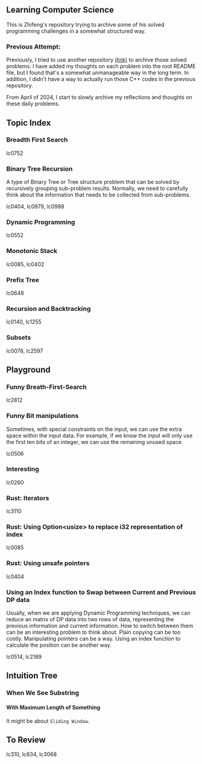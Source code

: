 ## Learning Computer Science

This is Zhifeng's repository trying to archive some of his solved programming challenges in a somewhat structured way.

### Previous Attempt:

Previously, I tried to use another repository [(link)](https://github.com/zf-w/Learn-CS-Old) to archive those solved problems. I have added my thoughts on each problem into the root README file, but I found that's a somewhat unmanageable way in the long term. In addition, I didn't have a way to actually run those C++ codes in the previous repository.

From April of 2024, I start to slowly archive my reflections and thoughts on these daily problems.

## Topic Index

### Breadth First Search

lc0752

### Binary Tree Recursion

A type of Binary Tree or Tree structure problem that can be solved by recursively grouping sub-problem results. Normally, we need to carefully think about the information that needs to be collected from sub-problems.

lc0404, lc0979, lc0988

### Dynamic Programming

lc0552

### Monotonic Stack

lc0085, lc0402

### Prefix Tree

lc0648

### Recursion and Backtracking

lc0140, lc1255

### Subsets

lc0078, lc2597

## Playground

### Funny Breath-First-Search

lc2812

### Funny Bit manipulations

Sometimes, with special constraints on the input, we can use the extra space within the input data. For example, if we know the input will only use the first ten bits of an integer, we can use the remaining unused space.

lc0506

### Interesting

lc0260

### Rust: Iterators

lc3110

### Rust: Using Option\<usize\> to replace i32 representation of index

lc0085

### Rust: Using unsafe pointers

lc0404

### Using an Index function to Swap between Current and Previous DP data

Usually, when we are applying Dynamic Programming techniques, we can reduce an matrix of DP data into two rows of data, representing the previous information and current information. How to switch between them can be an interesting problem to think about. Plain copying can be too costly. Manipulating pointers can be a way. Using an index function to calculate the position can be another way.

lc0514, lc2189

## Intuition Tree

### When We See Substring

#### With Maximum Length of Something

It might be about `Sliding Window`.

## To Review

lc310, lc834, lc3068
